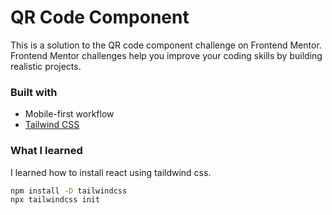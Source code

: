 # QR Code Component

This is a solution to the QR code component challenge on Frontend Mentor. Frontend Mentor challenges help you improve your coding skills by building realistic projects.

### Built with

- Mobile-first workflow
- [Tailwind CSS](https://tailwindcss.com/docs/installation)

### What I learned

I learned how to install react using taildwind css.

```bash
npm install -D tailwindcss
npx tailwindcss init
```
